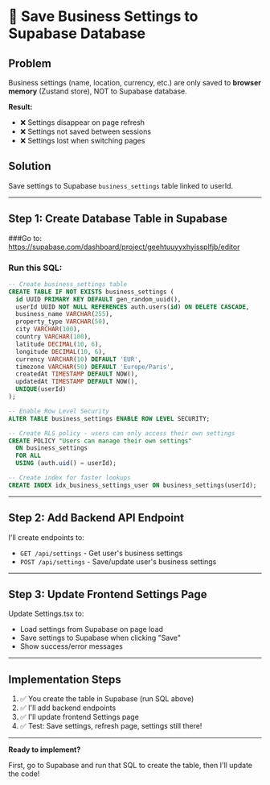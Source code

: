 # 🔧 Save Business Settings to Supabase Database

## Problem

Business settings (name, location, currency, etc.) are only saved to **browser memory** (Zustand store), NOT to Supabase database.

**Result:**
- ❌ Settings disappear on page refresh
- ❌ Settings not saved between sessions
- ❌ Settings lost when switching pages

## Solution

Save settings to Supabase `business_settings` table linked to userId.

---

## Step 1: Create Database Table in Supabase

###Go to: https://supabase.com/dashboard/project/geehtuuyyxhyissplfjb/editor

### Run this SQL:

```sql
-- Create business_settings table
CREATE TABLE IF NOT EXISTS business_settings (
  id UUID PRIMARY KEY DEFAULT gen_random_uuid(),
  userId UUID NOT NULL REFERENCES auth.users(id) ON DELETE CASCADE,
  business_name VARCHAR(255),
  property_type VARCHAR(50),
  city VARCHAR(100),
  country VARCHAR(100),
  latitude DECIMAL(10, 6),
  longitude DECIMAL(10, 6),
  currency VARCHAR(10) DEFAULT 'EUR',
  timezone VARCHAR(50) DEFAULT 'Europe/Paris',
  createdAt TIMESTAMP DEFAULT NOW(),
  updatedAt TIMESTAMP DEFAULT NOW(),
  UNIQUE(userId)
);

-- Enable Row Level Security
ALTER TABLE business_settings ENABLE ROW LEVEL SECURITY;

-- Create RLS policy - users can only access their own settings
CREATE POLICY "Users can manage their own settings"
  ON business_settings
  FOR ALL
  USING (auth.uid() = userId);

-- Create index for faster lookups
CREATE INDEX idx_business_settings_user ON business_settings(userId);
```

---

## Step 2: Add Backend API Endpoint

I'll create endpoints to:
- `GET /api/settings` - Get user's business settings
- `POST /api/settings` - Save/update user's business settings

---

## Step 3: Update Frontend Settings Page

Update Settings.tsx to:
- Load settings from Supabase on page load
- Save settings to Supabase when clicking "Save"
- Show success/error messages

---

## Implementation Steps

1. ✅ You create the table in Supabase (run SQL above)
2. ✅ I'll add backend endpoints
3. ✅ I'll update frontend Settings page
4. ✅ Test: Save settings, refresh page, settings still there!

---

**Ready to implement?**

First, go to Supabase and run that SQL to create the table, then I'll update the code!
